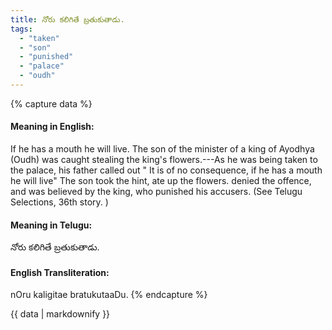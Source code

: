 ```yaml
---
title: నోరు కలిగితే బ్రతుకుతాడు.
tags:
  - "taken"
  - "son"
  - "punished"
  - "palace"
  - "oudh"
---
```


{% capture data %}
#### Meaning in English:
If he has a mouth he will live.
The son of the minister of a king of Ayodhya (Oudh) was caught stealing the king's flowers.---As he was being taken to the palace, his father called out " It is of no consequence, if he has a mouth he will live" The son took the hint, ate up the flowers. denied the offence, and was believed by the king, who punished his accusers. (See Telugu Selections, 36th story. )

#### Meaning in Telugu:
నోరు కలిగితే బ్రతుకుతాడు.

#### English Transliteration:
nOru kaligitae bratukutaaDu.
{% endcapture %}

<div class="notice">{{ data | markdownify }}</div>

